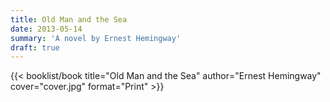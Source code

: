 ```yaml
---
title: Old Man and the Sea
date: 2013-05-14
summary: 'A novel by Ernest Hemingway'
draft: true
---
```


{{< booklist/book
title="Old Man and the Sea"
author="Ernest Hemingway"
cover="cover.jpg"
format="Print" >}}
